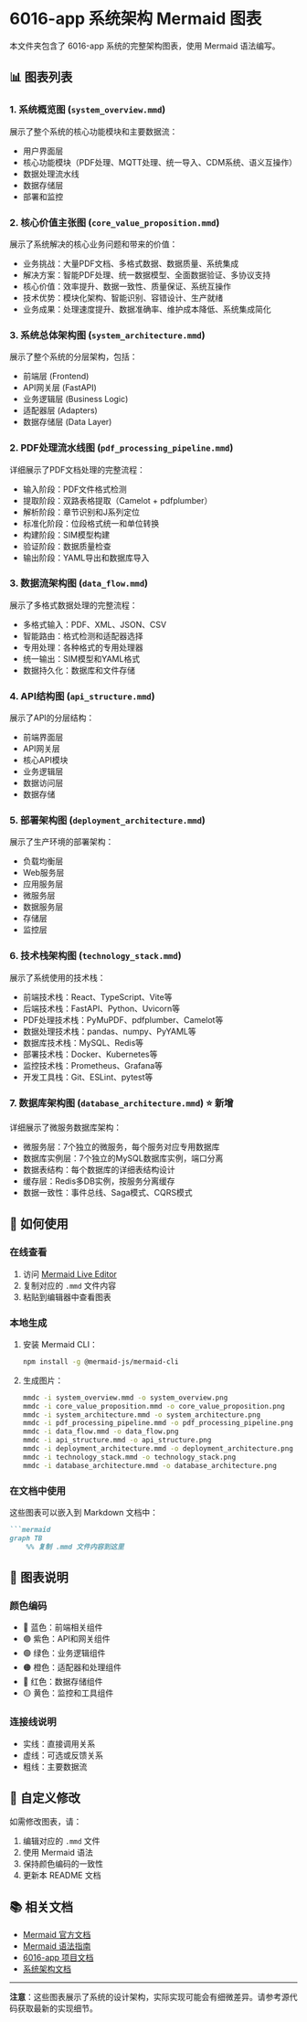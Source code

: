 # 6016-app 系统架构 Mermaid 图表

本文件夹包含了 6016-app 系统的完整架构图表，使用 Mermaid 语法编写。

## 📊 图表列表

### 1. 系统概览图 (`system_overview.mmd`)
展示了整个系统的核心功能模块和主要数据流：
- 用户界面层
- 核心功能模块（PDF处理、MQTT处理、统一导入、CDM系统、语义互操作）
- 数据处理流水线
- 数据存储层
- 部署和监控

### 2. 核心价值主张图 (`core_value_proposition.mmd`)
展示了系统解决的核心业务问题和带来的价值：
- 业务挑战：大量PDF文档、多格式数据、数据质量、系统集成
- 解决方案：智能PDF处理、统一数据模型、全面数据验证、多协议支持
- 核心价值：效率提升、数据一致性、质量保证、系统互操作
- 技术优势：模块化架构、智能识别、容错设计、生产就绪
- 业务成果：处理速度提升、数据准确率、维护成本降低、系统集成简化

### 3. 系统总体架构图 (`system_architecture.mmd`)
展示了整个系统的分层架构，包括：
- 前端层 (Frontend)
- API网关层 (FastAPI)
- 业务逻辑层 (Business Logic)
- 适配器层 (Adapters)
- 数据存储层 (Data Layer)

### 2. PDF处理流水线图 (`pdf_processing_pipeline.mmd`)
详细展示了PDF文档处理的完整流程：
- 输入阶段：PDF文件格式检测
- 提取阶段：双路表格提取（Camelot + pdfplumber）
- 解析阶段：章节识别和J系列定位
- 标准化阶段：位段格式统一和单位转换
- 构建阶段：SIM模型构建
- 验证阶段：数据质量检查
- 输出阶段：YAML导出和数据库导入

### 3. 数据流架构图 (`data_flow.mmd`)
展示了多格式数据处理的完整流程：
- 多格式输入：PDF、XML、JSON、CSV
- 智能路由：格式检测和适配器选择
- 专用处理：各种格式的专用处理器
- 统一输出：SIM模型和YAML格式
- 数据持久化：数据库和文件存储

### 4. API结构图 (`api_structure.mmd`)
展示了API的分层结构：
- 前端界面层
- API网关层
- 核心API模块
- 业务逻辑层
- 数据访问层
- 数据存储

### 5. 部署架构图 (`deployment_architecture.mmd`)
展示了生产环境的部署架构：
- 负载均衡层
- Web服务层
- 应用服务层
- 微服务层
- 数据服务层
- 存储层
- 监控层

### 6. 技术栈架构图 (`technology_stack.mmd`)
展示了系统使用的技术栈：
- 前端技术栈：React、TypeScript、Vite等
- 后端技术栈：FastAPI、Python、Uvicorn等
- PDF处理技术栈：PyMuPDF、pdfplumber、Camelot等
- 数据处理技术栈：pandas、numpy、PyYAML等
- 数据库技术栈：MySQL、Redis等
- 部署技术栈：Docker、Kubernetes等
- 监控技术栈：Prometheus、Grafana等
- 开发工具栈：Git、ESLint、pytest等

### 7. 数据库架构图 (`database_architecture.mmd`) ⭐ 新增
详细展示了微服务数据库架构：
- 微服务层：7个独立的微服务，每个服务对应专用数据库
- 数据库实例层：7个独立的MySQL数据库实例，端口分离
- 数据表结构：每个数据库的详细表结构设计
- 缓存层：Redis多DB实例，按服务分离缓存
- 数据一致性：事件总线、Saga模式、CQRS模式

## 🚀 如何使用

### 在线查看
1. 访问 [Mermaid Live Editor](https://mermaid.live/)
2. 复制对应的 `.mmd` 文件内容
3. 粘贴到编辑器中查看图表

### 本地生成
1. 安装 Mermaid CLI：
   ```bash
   npm install -g @mermaid-js/mermaid-cli
   ```

2. 生成图片：
   ```bash
   mmdc -i system_overview.mmd -o system_overview.png
   mmdc -i core_value_proposition.mmd -o core_value_proposition.png
   mmdc -i system_architecture.mmd -o system_architecture.png
   mmdc -i pdf_processing_pipeline.mmd -o pdf_processing_pipeline.png
   mmdc -i data_flow.mmd -o data_flow.png
   mmdc -i api_structure.mmd -o api_structure.png
   mmdc -i deployment_architecture.mmd -o deployment_architecture.png
   mmdc -i technology_stack.mmd -o technology_stack.png
   mmdc -i database_architecture.mmd -o database_architecture.png
   ```

### 在文档中使用
这些图表可以嵌入到 Markdown 文档中：

```markdown
```mermaid
graph TB
    %% 复制 .mmd 文件内容到这里
```

## 📝 图表说明

### 颜色编码
- 🔵 蓝色：前端相关组件
- 🟣 紫色：API和网关组件
- 🟢 绿色：业务逻辑组件
- 🟠 橙色：适配器和处理组件
- 🔴 红色：数据存储组件
- 🟡 黄色：监控和工具组件

### 连接线说明
- 实线：直接调用关系
- 虚线：可选或反馈关系
- 粗线：主要数据流

## 🔧 自定义修改

如需修改图表，请：
1. 编辑对应的 `.mmd` 文件
2. 使用 Mermaid 语法
3. 保持颜色编码的一致性
4. 更新本 README 文档

## 📚 相关文档

- [Mermaid 官方文档](https://mermaid-js.github.io/mermaid/)
- [Mermaid 语法指南](https://mermaid-js.github.io/mermaid/#/flowchart)
- [6016-app 项目文档](../README_PDF_SYSTEM.md)
- [系统架构文档](../SYSTEM_ARCHITECTURE_OVERVIEW.md)

---

**注意**：这些图表展示了系统的设计架构，实际实现可能会有细微差异。请参考源代码获取最新的实现细节。
